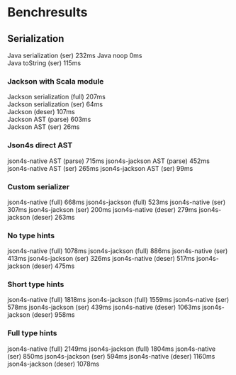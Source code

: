 # Benchresults

## Serialization
Java serialization (ser)          232ms
Java noop                           0ms  
Java toString (ser)               115ms  

### Jackson with Scala module
Jackson serialization (full)      207ms  
Jackson serialization (ser)        64ms  
Jackson (deser)                   107ms  
Jackson AST (parse)               603ms  
Jackson AST (ser)                  26ms  
  
### Json4s direct AST
json4s-native AST (parse)         715ms
json4s-jackson AST (parse)        452ms
json4s-native AST (ser)           265ms
json4s-jackson AST (ser)           99ms

### Custom serializer
json4s-native (full)              668ms
json4s-jackson (full)             523ms
json4s-native (ser)               307ms
json4s-jackson (ser)              200ms
json4s-native (deser)             279ms
json4s-jackson (deser)            263ms

### No type hints
json4s-native (full)             1078ms
json4s-jackson (full)             886ms
json4s-native (ser)               413ms
json4s-jackson (ser)              326ms
json4s-native (deser)             517ms
json4s-jackson (deser)            475ms

### Short type hints
json4s-native (full)             1818ms
json4s-jackson (full)            1559ms
json4s-native (ser)               578ms
json4s-jackson (ser)              439ms
json4s-native (deser)            1063ms
json4s-jackson (deser)            958ms

### Full type hints
json4s-native (full)             2149ms
json4s-jackson (full)            1804ms
json4s-native (ser)               850ms
json4s-jackson (ser)              594ms
json4s-native (deser)            1160ms
json4s-jackson (deser)           1078ms
